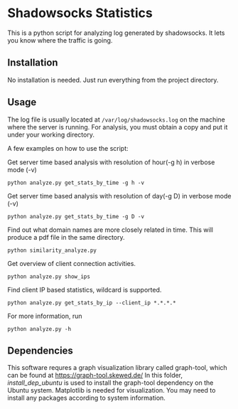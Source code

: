# Shadowsocks Statistics

This is a python script for analyzing log generated by shadowsocks. It lets you know where the traffic is going.

## Installation
No installation is needed. Just run everything from the project directory.

## Usage
The log file is usually located at `/var/log/shadowsocks.log` on the machine where the server is running. For analysis, you must obtain a copy and put it under your working directory.

A few examples on how to use the script:

Get server time based analysis with resolution of hour(-g h) in verbose mode (-v)

    python analyze.py get_stats_by_time -g h -v

Get server time based analysis with resolution of day(-g D) in verbose mode (-v)

    python analyze.py get_stats_by_time -g D -v

Find out what domain names are more closely related in time. This will produce a pdf file in the same directory.

    python similarity_analyze.py

Get overview of client connection activities.

    python analyze.py show_ips

Find client IP based statistics, wildcard is supported.
    
    python analyze.py get_stats_by_ip --client_ip *.*.*.*
    

For more information, run
    
    python analyze.py -h

## Dependencies
This software requres a graph visualization library called graph-tool, which can be found at https://graph-tool.skewed.de/
In this folder, *install_dep_ubuntu* is used to install the graph-tool dependency on the Ubuntu system.
Matplotlib is needed for visualization.
You may need to install any packages according to system information.
